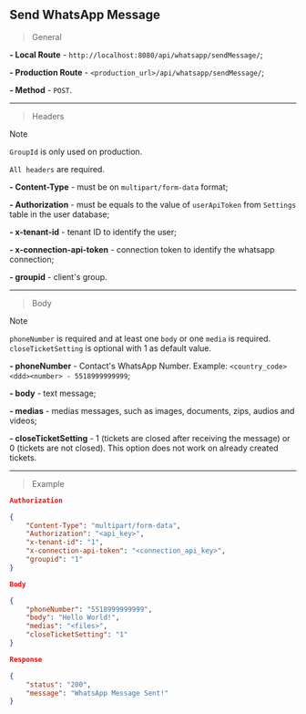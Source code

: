 ## Send WhatsApp Message

> General

**- Local Route** - `http://localhost:8080/api/whatsapp/sendMessage/`;

**- Production Route** - `<production_url>/api/whatsapp/sendMessage/`;

**- Method** - `POST`.

---

> Headers

> [!NOTE]  
> `GroupId` is only used on production.
> 
> `All headers` are required.

**- Content-Type** - must be on `multipart/form-data` format;

**- Authorization** - must be equals to the value of `userApiToken` from `Settings` table in the user database;

**- x-tenant-id** - tenant ID to identify the user;

**- x-connection-api-token** - connection token to identify the whatsapp connection;

**- groupid** - client's group.

---

> Body

> [!NOTE]  
> `phoneNumber` is required and at least one `body` or one `media` is required. `closeTicketSetting` is optional with 1 as default value.

**- phoneNumber** - Contact's WhatsApp Number. Example: `<country_code><ddd><number> - 5518999999999`;

**- body** - text message;

**- medias** - medias messages, such as images, documents, zips, audios and videos;

**- closeTicketSetting** - 1 (tickets are closed after receiving the message) or 0 (tickets are not closed). This option does not work on already created tickets.

---

> Example

```json
Authorization

{
	"Content-Type": "multipart/form-data",
	"Authorization": "<api_key>",
	"x-tenant-id": "1",
	"x-connection-api-token": "<connection_api_key>",
	"groupid": "1"
}
```

```json
Body

{
	"phoneNumber": "5518999999999",
	"body": "Hello World!",
	"medias": "<files>",
 	"closeTicketSetting": "1"
}
```

```json
Response

{
	"status": "200",
	"message": "WhatsApp Message Sent!"
}
```




